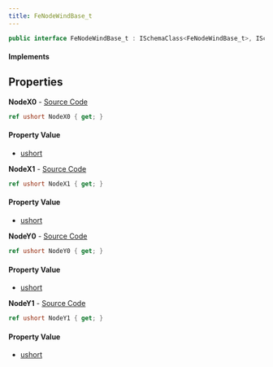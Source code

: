 ```yaml
---
title: FeNodeWindBase_t
---
```


```csharp
public interface FeNodeWindBase_t : ISchemaClass<FeNodeWindBase_t>, ISchemaField, ISchemaClass, INativeHandle
```

#### Implements

## Properties

**NodeX0** - [Source Code](https://github.com/swiftly-solution/swiftlys2/blob/master/managed/src/SwiftlyS2.Generated/Schemas/Interfaces/FeNodeWindBase_t.cs#L16)

```csharp
ref ushort NodeX0 { get; }
```

#### Property Value

- [ushort](https://learn.microsoft.com/dotnet/api/system.uint16)

**NodeX1** - [Source Code](https://github.com/swiftly-solution/swiftlys2/blob/master/managed/src/SwiftlyS2.Generated/Schemas/Interfaces/FeNodeWindBase_t.cs#L18)

```csharp
ref ushort NodeX1 { get; }
```

#### Property Value

- [ushort](https://learn.microsoft.com/dotnet/api/system.uint16)

**NodeY0** - [Source Code](https://github.com/swiftly-solution/swiftlys2/blob/master/managed/src/SwiftlyS2.Generated/Schemas/Interfaces/FeNodeWindBase_t.cs#L20)

```csharp
ref ushort NodeY0 { get; }
```

#### Property Value

- [ushort](https://learn.microsoft.com/dotnet/api/system.uint16)

**NodeY1** - [Source Code](https://github.com/swiftly-solution/swiftlys2/blob/master/managed/src/SwiftlyS2.Generated/Schemas/Interfaces/FeNodeWindBase_t.cs#L22)

```csharp
ref ushort NodeY1 { get; }
```

#### Property Value

- [ushort](https://learn.microsoft.com/dotnet/api/system.uint16)

